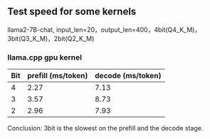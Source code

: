 ## Test speed for some kernels

llama2-7B-chat, input_len=20，output_len=400，4bit(Q4_K_M)，3bit(Q3_K_M)，2bit(Q2_K_M)


### llama.cpp gpu kernel

| Bit         | prefill (ms/token) | decode (ms/token) |
|-------------|--------------------|-------------------|
| 4           | 2.27               | 7.13              |
| 3           | 3.57               | 8.73              |
| 2           | 2.96               | 7.93              |

Conclusion: 3bit is the slowest on the prefill and the decode stage.
